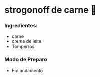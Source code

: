 # strogonoff de carne :meat_on_bone:

### Ingredientes:

- carne
- creme de leite
- Tomperros

### Modo de Preparo

- Em andamento

